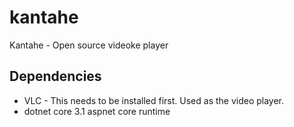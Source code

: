 # kantahe
Kantahe - Open source videoke player

## Dependencies
- VLC - This needs to be installed first. Used as the video player.
- dotnet core 3.1 aspnet core runtime
